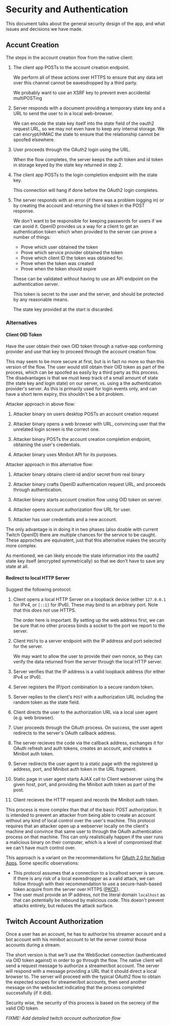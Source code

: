 # Security and Authentication

This document talks about the general security design of the app, and what issues and decisions we have made.

## Accunt Creation

The steps in the account creation flow from the native client:

1. The client app POSTs to the account creation endpoint.

   We perform all of these actions over HTTPS to ensure that any data set over this channel cannot be eavesdropped by a third party.

   We probably want to use an XSRF key to prevent even accidental multiPOSTing

2. Server responds with a document providing a temporary state key and a URL to send the user to in a local web-browser.

   We can encode the state key itself into the state field of the oauth2 request URL, so we may not even have to keep any internal storage. We can encrypt/HMAC the state to ensure that the relationship cannot be spoofed elsewhere.

3. User proceeds through the OAuth2 login using the URL.

   When the flow completes, the server keeps the auth token and id token in storage keyed by the state key returned in step 2.

4. The client app POSTs to the login completion endpoint with the state key.

   This connection will hang if done before the OAuth2 login completes.

5. The server responds with an error (if there was a problem logging in) or by creating the account and returning the id token in the POST response.

   We don't want to be responsible for keeping passwords for users if we can avoid it. OpenID provides us a way for a client to get an authentication token which when provided to the server can prove a number of things:

   - Prove which user obtained the token
   - Prove which service provider obtained the token
   - Prove which client ID the token was obtained for.
   - Prove when the token was created
   - Prove when the token should expire

   These can be validated without having to use an API endpoint on the authentication server.

   This token is secret to the user and the server, and should be protected by any reasonable means.

   The state key provided at the start is discarded.

### Alternatives

#### Client OID Token

Have the user obtain their own OID token through a native-app conforming provider and use that key to proceed through the account creation flow.

This may seem to be more secure at first, but is in fact no more so than this version of the flow. The user would still obtain their OID token as part of the process, which can be spoofed as easily by a third party as this process. The disadvantages is that we must keep track of a small amount of state (the state key and login state) on our server, vs. using a the authentication provider's server. As this is primarily used for login events only, and can have a short term expiry, this shouldn't be a bit problem.

Attacker approach in above flow:

1. Attacker binary on users desktop POSTs an account creation request

2. Attacker binary opens a web browser with URL, convincing user that the unrelated login screen is the correct one.

3. Attacker binary POSTs the account creation completion endpoint, obtaining the user's credentials.

4. Attacker binary uses Minibot API for its purposes.

Attacker approach in this alternative flow:

1. Attacker binary obtains client-id and/or secret from real binary

2. Attacker binary crafts OpenID authentication request URL, and proceeds through authentication.

3. Attacker binary starts account creation flow using OID token on server.

4. Attacker opens account authorization flow URL for user.

5. Attacker has user credentials and a new account.

The only advantage is in doing it in two phases (also doable with current Twitch OpenID) there are multiple chances for the service to be caught. These approches are equivalent, just that this alternative makes the security more complex.

As mentioned, we can likely encode the state information into the oauth2 state key itself (encrypted symmetrically) so that we don't have to save any state at all.

#### Redirect to local HTTP Server

Suggest the following protocol:

1. Client opens a local HTTP Server on a loopback device (either `127.0.0.1` for IPv4, or `[::1]` for IPv6). These may bind to an arbitrary port. Note that this _does not_ use HTTPS.

   The order here is important. By setting up the web address first, we can be sure that no other process binds a socket to the port we report to the server.

2. Client `POST`s to a server endpoint with the IP address and port selected for the server.

   We may want to allow the user to provide their own nonce, so they can verify the data returned from the server through the local HTTP server.

3. Server verifies that the IP address is a valid loopback address (for either IPv4 or IPv6).

4. Server registers the IP/port combination to a secure random token.

5. Server replies to the client's `POST` with a authorization URL including the random token as the state field.

6. Client directs the user to the authorization URL via a local user agent (e.g. web browser).

7. User proceeds through the OAuth process. On success, the user agent redirects to the server's OAuth callback address.

8. The server recieves the code via the callback address, exchanges it for OAuth refresh and auth tokens, creates an account, and creates a Minibot auth token.

9. Server redirects the user agent to a static page with the registered ip address, port, and Minibot auth token in the URL fragment.

10. Static page in user agent starts AJAX call to Client webserver using the given host, port, and providing the Minibot auth token as part of the post.

11. Client recieves the HTTP request and records the Minibot auth token.

This process is more complex than that of the basic POST authorization. It is intended to prevent an attacker from being able to create an account without any kind of local control over the user's machine. This protocol requires that an attacker open up a webserver locally on the client's machine and convince that same user to through the OAuth authentication process on that machine. This can only realistically happen if the user runs a malicious binary on their computer, which is a level of compromised that we can't have much control over.

This approach is a variant on the recommendations for [OAuth 2.0 for Native Apps](https://tools.ietf.org/html/rfc8252). Some specific observations:

- This protocol assumes that a connection to a localhost server is secure. If there is any risk of a local eavesdropper as a valid attack, we can follow through with their recommendation to use a secure-hash-based token acquire from the server over HTTPS ([PKCE](https://tools.ietf.org/html/rfc7636)).
- The user must provide an IP address, not the literal domain `localhost` as that can potentially be rebound by malicious code. This doesn't prevent attacks entirely, but reduces the attack surface.

## Twitch Account Authorization

Once a user has an account, he has to authorize his streamer account and a bot account with his minibot account to let the server control those accounts during a stream.

The short version is that we'll use the WebSocket connection (authenticated via OID token against) in order to go through the flow. The native client will send a request message to authorize a streamer/bot account. The server will respond with a message providing a URL that it should direct a local browser to. The server will proceed with the typical OAuth2 flow to obtain the expected scopes for streamer/bot accounts, then send another message on the websocket indicating that the process completed successfully (if it did).

Security wise, the security of this process is based on the secrecy of the valid OID token.

*FIXME: Add detailed twitch account authorization flow*